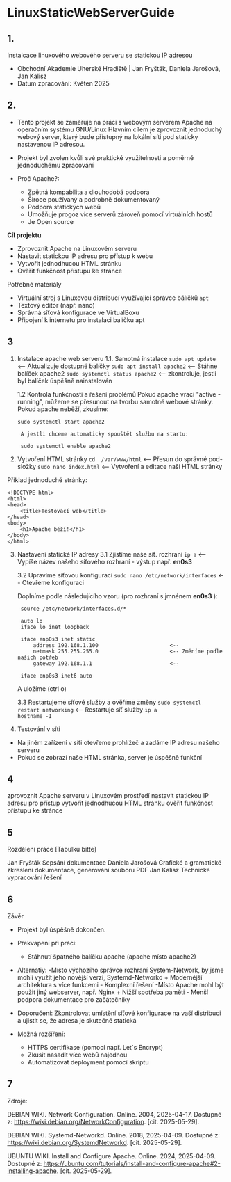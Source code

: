# LinuxStaticWebServerGuide
## 1.
Instalcace linuxového webového serveru se statickou IP adresou 
- Obchodní Akademie Uherské Hradiště | Jan Fryšták, Daniela Jarošová, Jan Kalisz 
- Datum zpracování: Květen 2025


## 2.
- Tento projekt se zaměřuje na práci s webovým serverem Apache na operačním systému GNU/Linux
Hlavním cílem je zprovoznit jednoduchý webový server, který bude přístupný na lokální síti pod staticky nastavenou IP adresou. 
- Projekt byl zvolen kvůli své praktické využitelnosti a poměrně jednoduchému zpracování

- Proč Apache?:
    - Zpětná kompabilita a dlouhodobá podpora
    - Široce používaný a podrobně dokumentovaný 
    - Podpora statických webů 
    - Umožňuje progoz více serverů zároveň pomocí virtuálních hostů
    - Je Open source


<b>Cíl projektu</b>

- Zprovoznit Apache na Linuxovém serveru
- Nastavit statickou IP adresu pro přístup k webu
- Vytvořit jednodhucou HTML stránku
- Ověřit funkčnost přístupu ke stránce

Potřebné materiály
- Virtuální stroj s Linuxovou distribucí využívající správce bálíčků `apt`
- Textový editor (např. nano)
- Správná síťová konfigurace ve VirtualBoxu
- Připojení k internetu pro instalaci balíčku apt

## 3
1. Instalace apache web serveru
    1.1. Samotná instalace
        ``sudo apt update ``                 <-- Aktualizuje dostupné balíčky
        ``sudo apt install apache2``         <-- Stáhne balíček apache2
        ``sudo systemctl status apache2``    <-- zkontroluje, jestli byl balíček úspěšně nainstalován

    1.2 Kontrola funkčnosti a řešení problémů
        Pokud apache vrací "active - running", můžeme se přesunout na tvorbu samotné webové stránky.
        Pokud apache neběží, zkusíme:

       sudo systemctl start apache2

        A jestli chceme automaticky spouštět službu na startu:

        sudo systemctl enable apache2

2.  Vytvoření HTML stránky
    ``cd  /var/www/html``                   <-- Přesun do správné pod-složky
    ``sudo nano index.html``                <-- Vytvoření a editace naší HTML stránky

Příklad jednoduché stránky:
    
    <!DOCTYPE html>
    <html>
    <head>
        <title>Testovací web</title>
    </head>
    <body>
        <h1>Apache běží!</h1>
    </body>
    </html>

3. Nastavení statické IP adresy
    3.1 Zjistíme naše síť. rozhraní
        ``ip a``                                <-- Vypíše název našeho síťového rozhraní
        - výstup např. __en0s3__

    3.2 Upravíme síťovou konfiguraci 
        ``sudo nano /etc/network/interfaces``   <-- Otevřeme konfiguraci

    Doplníme podle následujícího vzoru (pro rozhraní s jmnénem __en0s3__ ):

        
        source /etc/network/interfaces.d/*          

        auto lo
        iface lo inet loopback

        iface enp0s3 inet static
            address 192.168.1.100                       <--
            netmask 255.255.255.0                       <-- Změníme podle našich potřeb
            gateway 192.168.1.1                         <--

        iface enp0s3 inet6 auto                 
                                          
   A uložíme (ctrl o)

    3.3 Restartujeme síťové služby a ověříme změny
        ``sudo systemctl restart networking``   <-- Restartuje síť služby
        ``ip a``                                
        ``hostname -I``  
                       
        
4. Testování v síti
- Na jiném zařízení v síťi otevřeme prohlížeč a zadáme IP adresu našeho serveru
- Pokud se zobrazí naše HTML stránka, server je úspěšně funkční

## 4
<checked emoji>zprovoznit Apache serveru v Linuxovém prostředí
<checked emoji>nastavit statickou IP adresu pro přístup 
<checked emoji>vytvořit jednodhucou HTML stránku
<checked emoji>ověřit funkčnost přístupu ke stránce

## 5
Rozdělení práce
[Tabulku bitte]

Jan Fryšták         Sepsání dokumentace
Daniela Jarošová    Grafické a gramatické zkreslení dokumentace, generování souboru PDF
Jan Kalisz          Technické vypracování řešení

## 6
Závěr

- Projekt byl úspěšně dokončen. 

- Překvapení při práci:
    - Stáhnutí špatného balíčku apache (apache místo apache2)

- Alternatiy:
    -Místo výchozího správce rozhraní System-Network, by jsme mohli využít jeho novější verzi, Systemd-Networkd
        + Modernější architektura s více funkcemi
        - Komplexní řešení 
    -Místo Apache mohl být použit jiný webserver, např. Nginx
        + Nižší spotřeba paměti
        - Menší podpora dokumentace pro začátečníky

- Doporučení: Zkontrolovat umístění síťové konfigurace na vaší distribuci a ujistit se, že adresa je skutečně statická

- Možná rozšíření:
    - HTTPS certifikase (pomocí např. Let`s Encrypt)
    - Zkusit nasadit více webů najednou
    - Automatizovat deployment pomocí skriptu

## 7
Zdroje:

DEBIAN WIKI. Network Configuration. Online. 2004, 2025-04-17. Dostupné z: https://wiki.debian.org/NetworkConfiguration. [cit. 2025-05-29].

DEBIAN WIKI. Systemd-Networkd. Online. 2018, 2025-04-09. Dostupné z: https://wiki.debian.org/SystemdNetworkd. [cit. 2025-05-29].

UBUNTU WIKI. Install and Configure Apache. Online. 2024, 2025-04-09. Dostupné z: https://ubuntu.com/tutorials/install-and-configure-apache#2-installing-apache. [cit. 2025-05-29].






